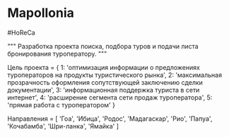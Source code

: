 Mapollonia
==========
#HoReCa

"""
Разработка проекта поиска, подбора туров и подачи листа бронирования туроператору.
"""

Цель проекта = {
    1: 'оптимизация информации о предложениях туроператоров на продукты туристического рынка',
    2: 'максимальная прозрачность оформления сопутствующей заключению сделки документации',
    3: 'информационная поддержка туриста в сети интернет',
    4: 'расширение сегмента сети продаж туроператора',
    5: 'прямая работа с туроператором'
    }

Направления = [
    'Гоа', 
    'Ибица', 
    'Родос', 
    'Мадагаскар', 
    'Рио', 
    'Папуа', 
    'Кочабамба', 
    'Шри-ланка', 
    'Ямайка'
    ]